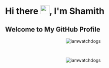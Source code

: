 # Hi there <img src="https://github.com/TheDudeThatCode/TheDudeThatCode/blob/master/Assets/Hi.gif" width="29">, I'm Shamith

## Welcome to My GitHub Profile
<!--
**iamwatchdogs/iamwatchdogs** is a ✨ _special_ ✨ repository because its `README.md` (this file) appears on your GitHub profile.

Here are some ideas to get you started:
- 🔭 I’m currently working on ...
- 🌱 I’m currently learning ...
- 👯 I’m looking to collaborate on ...
- 🤔 I’m looking for help with ...
- 💬 Ask me about ...
- 📫 How to reach me: ...
- 😄 Pronouns: ...
- ⚡ Fun fact: ...
-->

<div align="center">
  <p><img src="https://github-readme-stats.vercel.app/api/top-langs/?username=iamwatchdogs&layout=compact" alt="iamwatchdogs" /></p>
  <br>
  <p><img src="https://github-readme-stats.vercel.app/api?username=iamwatchdogs&show_icons=true" alt="iamwatchdogs" /></p>
</div>

<!-- ![visitors](https://visitor-badge.laobi.icu/badge?page_id=iamwatchdogs.iamwatchdogs) -->
